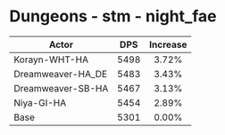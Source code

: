 # Dungeons - stm - night_fae
| Actor | DPS | Increase |
|---|:---:|:---:|
|Korayn-WHT-HA|5498|3.72%|
|Dreamweaver-HA_DE|5483|3.43%|
|Dreamweaver-SB-HA|5467|3.13%|
|Niya-GI-HA|5454|2.89%|
|Base|5301|0.00%|
